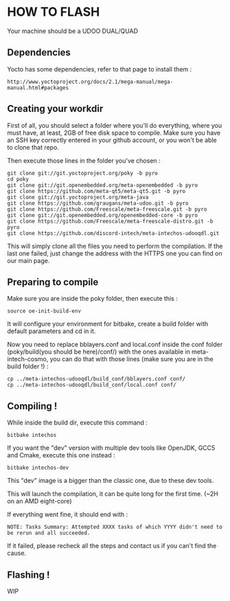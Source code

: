 # HOW TO FLASH

Your machine should be a UDOO DUAL/QUAD

## Dependencies

Yocto has some dependencies, refer to that page to install them :

    http://www.yoctoproject.org/docs/2.1/mega-manual/mega-manual.html#packages

## Creating your workdir

First of all, you should select a folder where you'll do everything, where you must have, at least, 2GB of free disk space to compile. Make sure you have an SSH key correctly entered in your github account, or you won't be able to clone that repo.

Then execute those lines in the folder you've chosen :

    git clone git://git.yoctoproject.org/poky -b pyro
    cd poky
    git clone git://git.openembedded.org/meta-openembedded -b pyro
    git clone https://github.com/meta-qt5/meta-qt5.git -b pyro
    git clone git://git.yoctoproject.org/meta-java
    git clone https://github.com/graugans/meta-udoo.git -b pyro
    git clone https://github.com/Freescale/meta-freescale.git -b pyro
    git clone git://git.openembedded.org/openembedded-core -b pyro
    git clone https://github.com/Freescale/meta-freescale-distro.git -b pyro
    git clone https://github.com/discord-intech/meta-intechos-udooqdl.git

This will simply clone all the files you need to perform the compilation. If the last one failed, just change the address with the HTTPS one you can find on our main page.

## Preparing to compile

Make sure you are inside the poky folder, then execute this :

    source oe-init-build-env

It will configure your environment for bitbake, create a build folder with default parameters and cd in it.

Now you need to replace bblayers.conf and local.conf inside the conf folder (poky/build(you should be here)/conf/) with the ones available in meta-intech-cosmo, you can do that with those lines (make sure you are in the build folder !) :

    cp ../meta-intechos-udooqdl/build_conf/bblayers.conf conf/
    cp ../meta-intechos-udooqdl/build_conf/local.conf conf/

## Compiling !

While inside the build dir, execute this command :

    bitbake intechos

If you want the "dev" version with multiple dev tools like OpenJDK, GCC5 and Cmake, execute this one instead :

    bitbake intechos-dev
    
This "dev" image is a bigger than the classic one, due to these dev tools.

This will launch the compilation, it can be quite long for the first time. (~2H on an AMD eight-core)

If everything went fine, it should end with :

    NOTE: Tasks Summary: Attempted XXXX tasks of which YYYY didn't need to be rerun and all succeeded.
    
If it failed, please recheck all the steps and contact us if you can't find the cause.

## Flashing !

WIP
